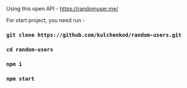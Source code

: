 Using this open API - https://randomuser.me/

For start project, you need run -

### `git clone https://github.com/kulchenkod/random-users.git`

### `cd random-users`

### `npm i`

### `npm start`

